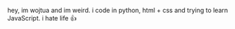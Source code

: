 hey, im wojtua and im weird.
i code in python, html + css and trying to learn JavaScript.
i hate life :thumbsup:
